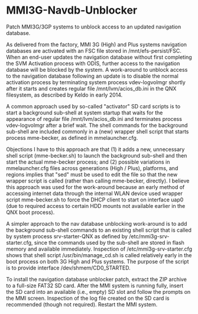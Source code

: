 # MMI3G-Navdb-Unblocker
Patch MMI3G/3GP systems to unblock access to an updated navigation database.

As delivered from the factory, MMI 3G (High) and Plus systems navigation databases are activated with an FSC file stored in /mnt/efs-persist/FSC.
When an end-user updates the navigation database without first completing the SVM Activation process with ODIS, further access to the navigation
database will be blocked by the system. A work-around to unblock access to the navigation database following an update is to disable the normal
activation process by terminating system process vdev-logvolmgr shortly after it starts and creates regular file /mnt/lvm/acios_db.ini in the QNX
filesystem, as described by Keldo in early 2014.

A common approach used by so-called "activator" SD card scripts is to start a background sub-shell at system startup that waits for the
appearance of regular file /mnt/lvm/acios_db.ini and terminates process vdev-logvolmgr after a brief wait. The shell commands for the background
sub-shell are included commonly in a (new) wrapper shell script that starts process mme-becker, as defined in mmelauncher.cfg.

Objections I have to this approach are that (1) it adds a new, unnecessary shell script (mme-becker.sh) to launch the background sub-shell and
then start the actual mme-becker process; and (2) possible variations in mmelauncher.cfg files across generations (High / Plus), platforms, and
regions implies that "sed" must be used to edit the file so that the new wrapper script is called (rather than calling mme-becker, directly). I
believe this approach was used for the work-around because an early method of accessing internet data through the internal WLAN device used
wrapper script mme-becker.sh to force the DHCP client to start on interface uap0 (due to required access to certain HDD mounts not available
earlier in the QNX boot process).

A simpler approach to the nav database unblocking work-around is to add the background sub-shell commands to an existing shell script that is
called by system process srv-starter-QNX as defined by /etc/mmi3g-srv-starter.cfg, since the commands used by the sub-shell are stored in flash
memory and available immediately. Inspection of /etc/mmi3g-srv-starter.cfg shows that shell script /usr/bin/manage_cd.sh is called relatively
early in the boot process on both 3G High and Plus systems. The purpose of the script is to provide interface /dev/shmem/CD0_STARTED.

To install the navigation database unblocker patch, extract the ZIP archive to a full-size FAT32 SD card.  After the MMI system is running fully,
insert the SD card into an available (i.e., empty) SD slot and follow the prompts on the MMI screen.  Inspection of the log file created on the
SD card is recommended (though not required).  Restart the MMI system.
